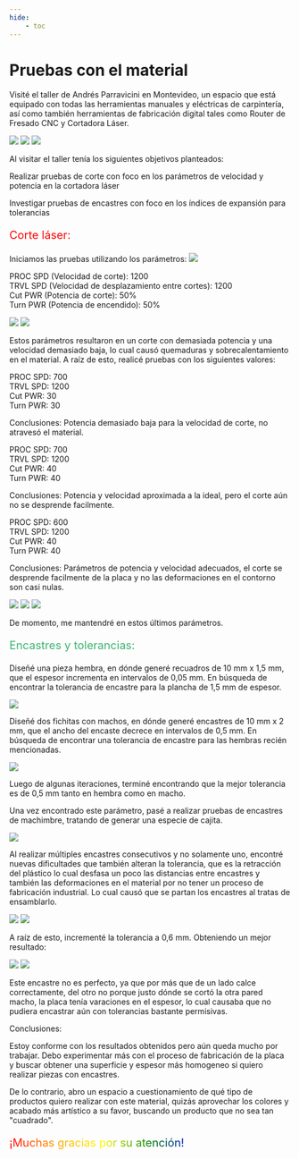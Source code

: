 ```yaml
---
hide:
    - toc
---
```


# Pruebas con el material

Visité el taller de Andrés Parravicini en Montevideo, un espacio que está equipado con todas las herramientas manuales y eléctricas de carpintería, así como también herramientas de fabricación digital tales como Router de Fresado CNC y Cortadora Láser.

![](../images/PFI02/IMG-20241116-WA0009.jpg)
![](../images/PFI02/IMG-20241116-WA0010.jpg)
![](../images/PFI02/IMG-20241116-WA0011.jpg)

Al visitar el taller tenía los siguientes objetivos planteados:

Realizar pruebas de corte con foco en los parámetros de velocidad y potencia en la cortadora láser

Investigar pruebas de encastres con foco en los índices de expansión para tolerancias

<p style="font-size: 20px; color: red;">Corte láser:</p>

Iniciamos las pruebas utilizando los parámetros:
![](../images/PFI02/IMG-20241116-WA0006.jpg)

PROC SPD (Velocidad de corte): 1200<br>
TRVL SPD (Velocidad de desplazamiento entre cortes): 1200<br>
Cut PWR (Potencia de corte): 50%<br>
Turn PWR (Potencia de encendido): 50%<br>

![](../images/PFI02/IMG-20241116-WA0003.jpg)
![](../images/PFI02/IMG-20241116-WA0004.jpg)

Estos parámetros resultaron en un corte con demasiada potencia y una velocidad demasiado baja, lo cual causó quemaduras y sobrecalentamiento en el material. A raíz de esto, realicé pruebas con los siguientes valores:

PROC SPD: 700<br>
TRVL SPD: 1200<br>
Cut PWR: 30<br>
Turn PWR: 30<br>

Conclusiones: Potencia demasiado baja para la velocidad de corte, no atravesó el material.

PROC SPD: 700<br>
TRVL SPD: 1200<br>
Cut PWR: 40<br>
Turn PWR: 40<br>

Conclusiones: Potencia y velocidad aproximada a la ideal, pero el corte aún no se desprende facilmente.

PROC SPD: 600<br>
TRVL SPD: 1200<br>
Cut PWR: 40<br>
Turn PWR: 40<br>

Conclusiones: Parámetros de potencia y velocidad adecuados, el corte se desprende facilmente de la placa y no las deformaciones en el contorno son casi nulas.

![](../images/PFI02/IMG-20241116-WA0002.jpg)
![](../images/PFI02/IMG-20241116-WA0008.jpg)
![](../images/PFI02/IMG-20241116-WA0001.jpg)

De momento, me mantendré en estos últimos parámetros.

<p style="font-size: 20px; color: mediumseagreen;">Encastres y tolerancias:</p>

Diseñé una pieza hembra, en dónde generé recuadros de 10 mm x 1,5 mm, que el espesor incrementa en intervalos de 0,05 mm. En búsqueda de encontrar la tolerancia de encastre para la plancha de 1,5 mm de espesor.

![](../images/PFI02/1.PNG)

Diseñé dos fichitas con machos, en dónde generé encastres de 10 mm x 2 mm, que el ancho del encaste decrece en intervalos de 0,5 mm. En búsqueda de encontrar una tolerancia de encastre para las hembras recién mencionadas.

![](../images/PFI02/2.PNG)

Luego de algunas iteraciones, terminé encontrando que la mejor tolerancia es de 0,5 mm tanto en hembra como en macho.

Una vez encontrado este parámetro, pasé a realizar pruebas de encastres de machimbre, tratando de generar una especie de cajita.

![](../images/PFI02/3.PNG)

Al realizar múltiples encastres consecutivos y no solamente uno, encontré nuevas dificultades que también alteran la tolerancia, que es la retracción del plástico lo cual desfasa un poco las distancias entre encastres y también las deformaciones en el material por no tener un proceso de fabricación industrial. Lo cual causó que se partan los encastres al tratas de ensamblarlo.

![](../images/PFI02/IMG-20241116-WA0024.jpg)
![](../images/PFI02/IMG-20241116-WA0026.jpg)

A raíz de esto, incrementé la tolerancia a 0,6 mm. Obteniendo un mejor resultado:

![](../images/PFI02/IMG-20241116-WA0020.jpg)
![](../images/PFI02/IMG-20241116-WA0021.jpg)

Este encastre no es perfecto, ya que por más que de un lado calce correctamente, del otro no porque justo dónde se cortó la otra pared macho, la placa tenía varaciones en el espesor, lo cual causaba que no pudiera encastrar aún con tolerancias bastante permisivas.

Conclusiones:

Estoy conforme con los resultados obtenidos pero aún queda mucho por trabajar. Debo experimentar más con el proceso de fabricación de la placa y buscar obtener una superficie y espesor más homogeneo si quiero realizar piezas con encastres.

De lo contrario, abro un espacio a cuestionamiento de qué tipo de productos quiero realizar con este material, quizás aprovechar los colores y acabado más artístico a su favor, buscando un producto que no sea tan "cuadrado".

<p style="font-size: 20px"; class="rainbow">¡Muchas gracias por su atención!</p>

<meta charset="UTF-8">
    <meta name="viewport" content="width=device-width, initial-scale=1.0">
    <title>Embed YouTube Video</title>

<meta charset="UTF-8">
    <meta name="viewport" content="width=device-width, initial-scale=1.0">
    <title>Texto Arcoíris</title>
    <style>
        .rainbow {
            background: linear-gradient(to right, red, orange, yellow, green, blue, indigo, violet);
            color: transparent;
            background-clip: text;
        }
    </style>    

<html lang="en">